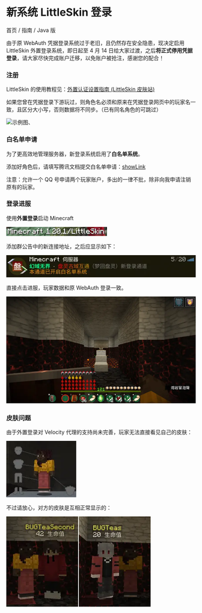 # 新系统 LittleSkin 登录
首页 / 指南 / Java 版

由于原 WebAuth 凭据登录系统过于老旧，且仍然存在安全隐患，现决定启用 LittleSkin 外置登录系统，即日起至 4 月 14 日给大家过渡，之后**将正式停用凭据登录**，请大家尽快完成账户迁移，以免账户被抢注，感谢您的配合！

### 注册
LittleSkin 的使用教程见：[外置认证设置指南 (LittleSkin 皮肤站)](?article=1919810/MCGuide/skinSite/littleskin.js)

如果您曾在凭据登录下游玩过，则角色名必须和原来在凭据登录网页中的玩家名一致，且区分大小写，否则数据将不同步。（已有同名角色的可跳过）

![示例图](./java/move-account/name.webp)、

### 白名单申请
为了更高效地管理服务器，新登录系统启用了**白名单系统**。

添加好角色后，请填写腾讯文档提交白名单申请：[showLink](https://docs.qq.com/form/page/DR0JIYnh5Ykt6ZG9V)

注意：允许一个 QQ 号申请两个玩家账户，多出的一律不批，除非向我申请注销原有的玩家。

### 登录进服
使用**外置登录**启动 Minecraft

![使用外置登录后的左下角信息](./move-account/statu.webp)

添加群公告中的新连接地址，之后应显示如下：

![服务器MOTD](./move-account/motd.webp)

直接点击进服，玩家数据和原 WebAuth 登录一致。

![进入](./move-account/into.webp)

### 皮肤问题
由于外置登录对 Velocity 代理的支持尚未完善，玩家无法直接看见自己的皮肤：

![自己皮肤不可见](./move-account/self-skin.webp)

不过请放心，对方的皮肤是互相正常显示的：

![对方皮肤可见](./move-account/another-skin.webp)